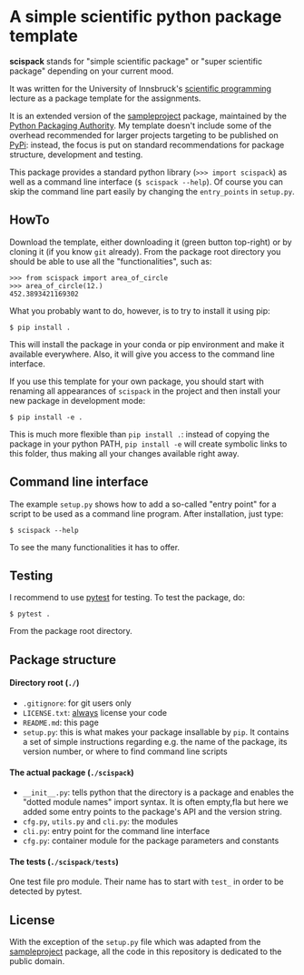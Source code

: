 # A simple scientific python package template

**scispack** stands for "simple scientific package" or "super scientific
package" depending on your current mood.

It was written for the University of Innsbruck's
[scientific programming](http://fabienmaussion.info/scientific_programming)
lecture as a package template for the assignments.

It is an extended version of the
[sampleproject](https://github.com/pypa/sampleproject) package, maintained by
the [Python Packaging Authority](https://packaging.python.org/). My
template doesn't include some of the overhead recommended for larger projects
targeting to be published on [PyPi](https://pypi.org/): instead, the focus is
put on standard recommendations for package structure, development and testing.

This package provides a standard python library (``>>> import scispack``) as
well as a command line interface (``$ scispack --help``). Of course you can
skip the command line part easily by changing the ``entry_points`` in
``setup.py``.

## HowTo

Download the template, either downloading it (green button top-right) or
by cloning it (if you know `git` already). From the package root directory
you should be able to use all the "functionalities", such as:

    >>> from scispack import area_of_circle
    >>> area_of_circle(12.)
    452.3893421169302

What you probably want to do, however, is to try to install it using pip:

    $ pip install .

This will install the package in your conda or pip environment and make it
available everywhere. Also, it will give you access to the command line
interface.

If you use this template for your own package, you should start with renaming
all appearances of ``scispack`` in the project and then install your new
package in development mode:

    $ pip install -e .

This is much more flexible than ``pip install .``: instead of copying the
package in your python PATH, ``pip install -e`` will create symbolic links
to this folder, thus making all your changes available right away.

## Command line interface

The example ``setup.py`` shows how to add a so-called "entry point" for
a script to be used as a command line program. After installation,
just type:

    $ scispack --help

To see the many functionalities it has to offer.

## Testing

I recommend to use [pytest](https://docs.pytest.org) for testing. To test
the package, do:

    $ pytest .

From the package root directory.

## Package structure

#### Directory root (``./``)

- ``.gitignore``: for git users only
- ``LICENSE.txt``: [always](https://help.github.com/articles/licensing-a-epository/) license your code
- ``README.md``: this page
- ``setup.py``: this is what makes your package insallable by ``pip``. It
  contains a set of simple instructions regarding e.g. the name of the package,
  its version number, or where to find command line scripts
  
#### The actual package (``./scispack``)

- ``__init__.py``: tells python that the directory is a package and enables
  the  "dotted module names"  import syntax. It is often empty,fla but here
  we added some entry points to the package's API and the version string.
- ``cfg.py``, ``utils.py`` and ``cli.py``: the modules
- ``cli.py``: entry point for the command line interface 
- ``cfg.py``: container module for the package parameters and constants

#### The tests (``./scispack/tests``)

One test file pro module. Their name has to start with ``test_`` in order
to be detected by pytest.

## License

With the exception of the ``setup.py`` file which was adapted from the
[sampleproject](https://github.com/pypa/sampleproject) package, all the
code in this repository is dedicated to the public domain.
